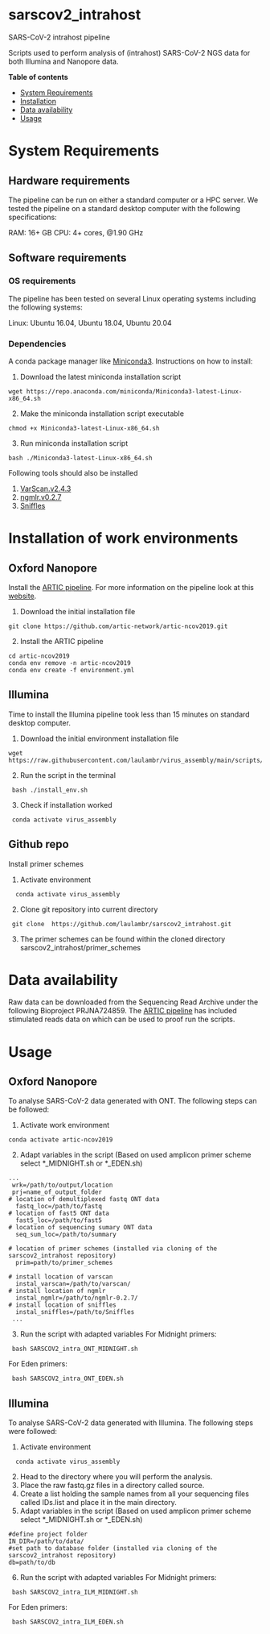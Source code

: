 # sarscov2_intrahost
 SARS-CoV-2 intrahost pipeline
 
 Scripts used to perform analysis of (intrahost) SARS-CoV-2 NGS data for both Illumina and Nanopore data.

**Table of contents**
- [System Requirements](#system-requirements)
- [Installation](#installation)
- [Data availability](#data-availability)
- [Usage](#usage)

# System Requirements

## Hardware requirements
The pipeline can be run on either a standard computer or a HPC server. We tested the pipeline on a standard desktop computer with the following specifications:

RAM: 16+ GB
CPU: 4+ cores, @1.90 GHz

## Software requirements
### OS requirements
The pipeline has been tested on several Linux operating systems including the following systems:

Linux: Ubuntu 16.04, Ubuntu 18.04, Ubuntu 20.04

### Dependencies

A conda package manager like [Miniconda3](https://docs.conda.io/en/latest/miniconda.html). Instructions on how to install:
1.  Download the latest miniconda installation script
   ```
   wget https://repo.anaconda.com/miniconda/Miniconda3-latest-Linux-x86_64.sh
   ```
2. Make the miniconda installation script executable
  ```
  chmod +x Miniconda3-latest-Linux-x86_64.sh
  ```
3. Run miniconda installation script
  ```
  bash ./Miniconda3-latest-Linux-x86_64.sh
  ```


Following tools should also be installed

1. [VarScan.v2.4.3](https://github.com/dkoboldt/varscan)
2. [ngmlr.v0.2.7](https://github.com/philres/ngmlr)
3. [Sniffles](https://github.com/fritzsedlazeck/Sniffles)

# Installation of work environments
## Oxford Nanopore 
Install the [ARTIC pipeline](https://github.com/artic-network/artic-ncov2019). For more information on the pipeline look at this [website](https://artic.network/ncov-2019/ncov2019-bioinformatics-sop.html).

1.  Download the initial installation file 
```
git clone https://github.com/artic-network/artic-ncov2019.git
```
2. Install the ARTIC pipeline  
```
cd artic-ncov2019
conda env remove -n artic-ncov2019
conda env create -f environment.yml
```


## Illumina
Time to install the Illumina pipeline took less than 15 minutes on standard desktop computer.

1.  Download the initial environment installation file 
   ```
   wget https://raw.githubusercontent.com/laulambr/virus_assembly/main/scripts/install_env.sh
   ```
2. Run the script in the terminal 
  ```
   bash ./install_env.sh
   ```
3. Check if installation worked
  ```
   conda activate virus_assembly
  ```
  ## Github repo
Install primer schemes

1. Activate environment
 ```
   conda activate virus_assembly
  ```

2. Clone git repository into current directory
  ```
   git clone  https://github.com/laulambr/sarscov2_intrahost.git
  ```
3. The primer schemes can be found within the cloned directory sarscov2_intrahost/primer_schemes
  
# Data availability
Raw data can be downloaded from the Sequencing Read Archive under the following Bioproject PRJNA724859.
The [ARTIC pipeline](https://github.com/artic-network/artic-ncov2019) has included stimulated reads data on which can be used to proof run the scripts.
  
# Usage
## Oxford Nanopore 

To analyse SARS-CoV-2 data generated with ONT. The following steps can be followed:

1.  Activate work environment

  ```
  conda activate artic-ncov2019
  ```
  
2. Adapt variables in the script (Based on used amplicon primer scheme select *_MIDNIGHT.sh or *_EDEN.sh)

  ```
  ...
   wrk=/path/to/output/location
   prj=name_of_output_folder
# location of demultiplexed fastq ONT data
	fastq_loc=/path/to/fastq
# location of fast5 ONT data
	fast5_loc=/path/to/fast5
# location of sequencing sumary ONT data
	seq_sum_loc=/path/to/summary
 
# location of primer schemes (installed via cloning of the sarscov2_intrahost repository)
	prim=path/to/primer_schemes
 
# install location of varscan
	instal_varscan=/path/to/varscan/
# install location of ngmlr
	instal_ngmlr=/path/to/ngmlr-0.2.7/
# install location of sniffles
	instal_sniffles=/path/to/Sniffles
   ...
  ```
3. Run the script with adapted variables
  For Midnight primers:
  ```
   bash SARSCOV2_intra_ONT_MIDNIGHT.sh
  ```
  For Eden primers:
  ```
   bash SARSCOV2_intra_ONT_EDEN.sh
  ```
## Illumina
To analyse SARS-CoV-2 data generated with Illumina. The following steps were followed:
1. Activate environment
 ```
   conda activate virus_assembly
  ```
2. Head to the directory where you will perform the analysis.
3. Place the raw fastq.gz files in a directory called source.
4. Create a list holding the sample names from all your sequencing files called IDs.list and place it in the main directory. 
5. Adapt variables in the script  (Based on used amplicon primer scheme select *_MIDNIGHT.sh or *_EDEN.sh)
```
#define project folder
IN_DIR=/path/to/data/
#set path to database folder (installed via cloning of the sarscov2_intrahost repository) 
db=path/to/db
``` 
  
6. Run the script with adapted variables
  For Midnight primers:
  ```
   bash SARSCOV2_intra_ILM_MIDNIGHT.sh
  ```
  For Eden primers:
  ```
   bash SARSCOV2_intra_ILM_EDEN.sh
  ```
